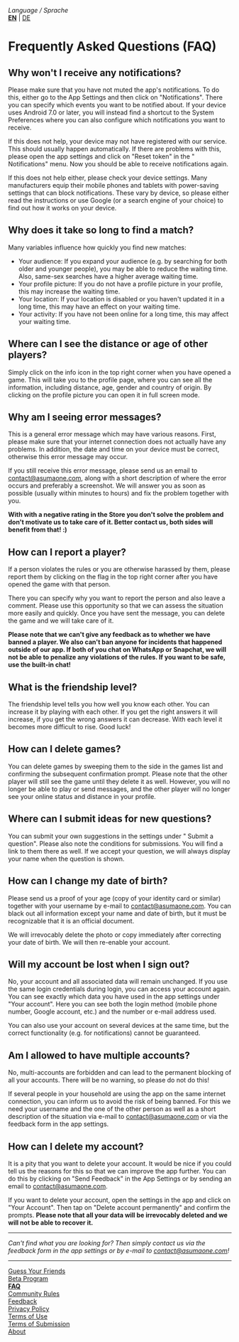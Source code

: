 _Language / Sprache_<br />
[__EN__](/faq-en) | [DE](/faq)

# Frequently Asked Questions (FAQ)

## Why won't I receive any notifications?
Please make sure that you have not muted the app's notifications. To do this, either go to the App Settings and then click on "Notifications". There you can specify which events you want to be notified about. If your device uses Android 7.0 or later, you will instead find a shortcut to the System Preferences where you can also configure which notifications you want to receive.

If this does not help, your device may not have registered with our service. This should usually happen automatically. If there are problems with this, please open the app settings and click on "Reset token" in the " Notifications" menu. Now you should be able to receive notifications again.

If this does not help either, please check your device settings. Many manufacturers equip their mobile phones and tablets with power-saving settings that can block notifications. These vary by device, so please either read the instructions or use Google (or a search engine of your choice) to find out how it works on your device.

## Why does it take so long to find a match?
Many variables influence how quickly you find new matches:

- Your audience: If you expand your audience (e.g. by searching for both older and younger people), you may be able to reduce the waiting time. Also, same-sex searches have a higher average waiting time.
- Your profile picture: If you do not have a profile picture in your profile, this may increase the waiting time.
- Your location: If your location is disabled or you haven't updated it in a long time, this may have an effect on your waiting time.
- Your activity: If you have not been online for a long time, this may affect your waiting time.

## Where can I see the distance or age of other players?
Simply click on the info icon in the top right corner when you have opened a game. This will take you to the profile page, where you can see all the information, including distance, age, gender and country of origin. By clicking on the profile picture you can open it in full screen mode.

## Why am I seeing error messages?
This is a general error message which may have various reasons. First, please make sure that your internet connection does not actually have any problems. In addition, the date and time on your device must be correct, otherwise this error message may occur. 

If you still receive this error message, please send us an email to contact@asumaone.com, along with a short description of where the error occurs and preferably a screenshot. We will answer you as soon as possible (usually within minutes to hours) and fix the problem together with you.

__With with a negative rating in the Store you don't solve the problem and don't motivate us to take care of it. Better contact us, both sides will benefit from that! :)__

## How can I report a player?
If a person violates the rules or you are otherwise harassed by them, please report them by clicking on the flag in the top right corner after you have opened the game with that person.

There you can specify why you want to report the person and also leave a comment. Please use this opportunity so that we can assess the situation more easily and quickly. Once you have sent the message, you can delete the game and we will take care of it.

__Please note that we can't give any feedback as to whether we have banned a player. We also can't ban anyone for incidents that happened outside of our app. If both of you chat on WhatsApp or Snapchat, we will not be able to penalize any violations of the rules. If you want to be safe, use the built-in chat!__

## What is the friendship level?
The friendship level tells you how well you know each other. You can increase it by playing with each other. If you get the right answers it will increase, if you get the wrong answers it can decrease. With each level it becomes more difficult to rise. Good luck!

## How can I delete games?
You can delete games by sweeping them to the side in the games list and confirming the subsequent confirmation prompt. Please note that the other player will still see the game until they delete it as well. However, you will no longer be able to play or send messages, and the other player will no longer see your online status and distance in your profile.

## Where can I submit ideas for new questions?
You can submit your own suggestions in the settings under " Submit a question". Please also note the conditions for submissions. You will find a link to them there as well. If we accept your question, we will always display your name when the question is shown.

## How can I change my date of birth?
Please send us a proof of your age (copy of your identity card or similar) together with your username by e-mail to contact@asumaone.com. You can black out all information except your name and date of birth, but it must be recognizable that it is an official document.

We will irrevocably delete the photo or copy immediately after correcting your date of birth. We will then re-enable your account.

## Will my account be lost when I sign out?
No, your account and all associated data will remain unchanged. If you use the same login credentials during login, you can access your account again. You can see exactly which data you have used in the app settings under "Your account". Here you can see both the login method (mobile phone number, Google account, etc.) and the number or e-mail address used.

You can also use your account on several devices at the same time, but the correct functionality (e.g. for notifications) cannot be guaranteed. 

## Am I allowed to have multiple accounts?
No, multi-accounts are forbidden and can lead to the permanent blocking of all your accounts. There will be no warning, so please do not do this!

If several people in your household are using the app on the same internet connection, you can inform us to avoid the risk of being banned. For this we need your username and the one of the other person as well as a short description of the situation via e-mail to contact@asumaone.com or via the feedback form in the app settings.

## How can I delete my account?
It is a pity that you want to delete your account. It would be nice if you could tell us the reasons for this so that we can improve the app further. You can do this by clicking on "Send Feedback" in the App Settings or by sending an email to contact@asumaone.com.

If you want to delete your account, open the settings in the app and click on "Your Account". Then tap on "Delete account permanently" and confirm the prompts. __Please note that all your data will be irrevocably deleted and we will not be able to recover it.__

---

_Can't find what you are looking for? Then simply contact us via the feedback form in the app settings or by e-mail to contact@asumaone.com!_

---

[Guess Your Friends](/index-en)<br />
[Beta Program](/beta-program-en)<br />
[__FAQ__](/faq-en)<br />
[Community Rules](/community-rules-en)<br />
[Feedback](/feedback-en)<br />
[Privacy Policy](/privacy-en)<br />
[Terms of Use](/terms-of-use-en)<br />
[Terms of Submission](/terms-of-submissions-en)<br />
[About](/about-en)